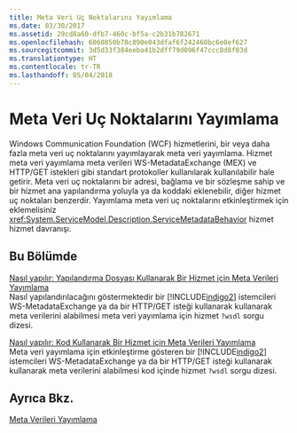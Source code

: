 ```yaml
---
title: Meta Veri Uç Noktalarını Yayımlama
ms.date: 03/30/2017
ms.assetid: 29cd8a60-dfb7-460c-bf5a-c2b31b782671
ms.openlocfilehash: 6060850b78c890e043dfaf6f242460bc6e0ef627
ms.sourcegitcommit: 3d5d33f384eeba41b2dff79d096f47ccc8d8f03d
ms.translationtype: HT
ms.contentlocale: tr-TR
ms.lasthandoff: 05/04/2018
---
```

# <a name="publishing-metadata-endpoints"></a>Meta Veri Uç Noktalarını Yayımlama
Windows Communication Foundation (WCF) hizmetlerini, bir veya daha fazla meta veri uç noktalarını yayımlayarak meta veri yayımlama. Hizmet meta veri yayımlama meta verileri WS-MetadataExchange (MEX) ve HTTP/GET istekleri gibi standart protokoller kullanılarak kullanılabilir hale getirir. Meta veri uç noktalarını bir adresi, bağlama ve bir sözleşme sahip ve bir hizmet ana yapılandırma yoluyla ya da koddaki eklenebilir, diğer hizmet uç noktaları benzerdir. Yayımlama meta veri uç noktalarını etkinleştirmek için eklemelisiniz <xref:System.ServiceModel.Description.ServiceMetadataBehavior> hizmet hizmet davranışı.  
  
## <a name="in-this-section"></a>Bu Bölümde  
 [Nasıl yapılır: Yapılandırma Dosyası Kullanarak Bir Hizmet için Meta Verileri Yayımlama](../../../docs/framework/wcf/feature-details/how-to-publish-metadata-for-a-service-using-a-configuration-file.md)  
 Nasıl yapılandırılacağını göstermektedir bir [!INCLUDE[indigo2](../../../includes/indigo2-md.md)] istemcileri WS-MetadataExchange ya da bir HTTP/GET isteği kullanarak kullanarak meta verilerini alabilmesi meta veri yayımlama için hizmet `?wsdl` sorgu dizesi.  
  
 [Nasıl yapılır: Kod Kullanarak Bir Hizmet için Meta Verileri Yayımlama](../../../docs/framework/wcf/feature-details/how-to-publish-metadata-for-a-service-using-code.md)  
 Meta veri yayımlama için etkinleştirme gösteren bir [!INCLUDE[indigo2](../../../includes/indigo2-md.md)] istemcileri WS-MetadataExchange ya da bir HTTP/GET isteği kullanarak kullanarak meta verilerini alabilmesi kod içinde hizmet `?wsdl` sorgu dizesi.  
  
## <a name="see-also"></a>Ayrıca Bkz.  
 [Meta Verileri Yayımlama](../../../docs/framework/wcf/feature-details/publishing-metadata.md)
